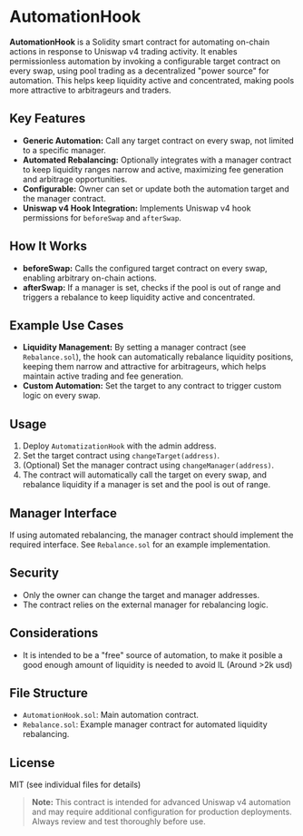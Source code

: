 # AutomationHook

**AutomationHook** is a Solidity smart contract for automating on-chain actions in response to Uniswap v4 trading activity. It enables permissionless automation by invoking a configurable target contract on every swap, using pool trading as a decentralized "power source" for automation. This helps keep liquidity active and concentrated, making pools more attractive to arbitrageurs and traders.

## Key Features

- **Generic Automation:** Call any target contract on every swap, not limited to a specific manager.
- **Automated Rebalancing:** Optionally integrates with a manager contract to keep liquidity ranges narrow and active, maximizing fee generation and arbitrage opportunities.
- **Configurable:** Owner can set or update both the automation target and the manager contract.
- **Uniswap v4 Hook Integration:** Implements Uniswap v4 hook permissions for `beforeSwap` and `afterSwap`.

## How It Works

- **beforeSwap:** Calls the configured target contract on every swap, enabling arbitrary on-chain actions.
- **afterSwap:** If a manager is set, checks if the pool is out of range and triggers a rebalance to keep liquidity active and concentrated.

## Example Use Cases

- **Liquidity Management:** By setting a manager contract (see `Rebalance.sol`), the hook can automatically rebalance liquidity positions, keeping them narrow and attractive for arbitrageurs, which helps maintain active trading and fee generation.
- **Custom Automation:** Set the target to any contract to trigger custom logic on every swap.

## Usage

1. Deploy `AutomatizationHook` with the admin address.
2. Set the target contract using `changeTarget(address)`.
3. (Optional) Set the manager contract using `changeManager(address)`.
4. The contract will automatically call the target on every swap, and rebalance liquidity if a manager is set and the pool is out of range.

## Manager Interface

If using automated rebalancing, the manager contract should implement the required interface. See `Rebalance.sol` for an example implementation.

## Security

- Only the owner can change the target and manager addresses.
- The contract relies on the external manager for rebalancing logic.

## Considerations

- It is intended to be a "free" source of automation, to make it posible a good enough amount of liquidity is needed to avoid IL (Around >2k usd)

## File Structure

- `AutomationHook.sol`: Main automation contract.
- `Rebalance.sol`: Example manager contract for automated liquidity rebalancing.

## License

MIT (see individual files for details)

> **Note:** This contract is intended for advanced Uniswap v4 automation and may require additional configuration for production deployments. Always review and test thoroughly before use.
